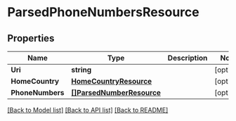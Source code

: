 # ParsedPhoneNumbersResource

## Properties
Name | Type | Description | Notes
------------ | ------------- | ------------- | -------------
**Uri** | **string** |  | [optional] 
**HomeCountry** | [**HomeCountryResource**](HomeCountryResource.md) |  | [optional] 
**PhoneNumbers** | [**[]ParsedNumberResource**](ParsedNumberResource.md) |  | [optional] 

[[Back to Model list]](../README.md#documentation-for-models) [[Back to API list]](../README.md#documentation-for-api-endpoints) [[Back to README]](../README.md)


